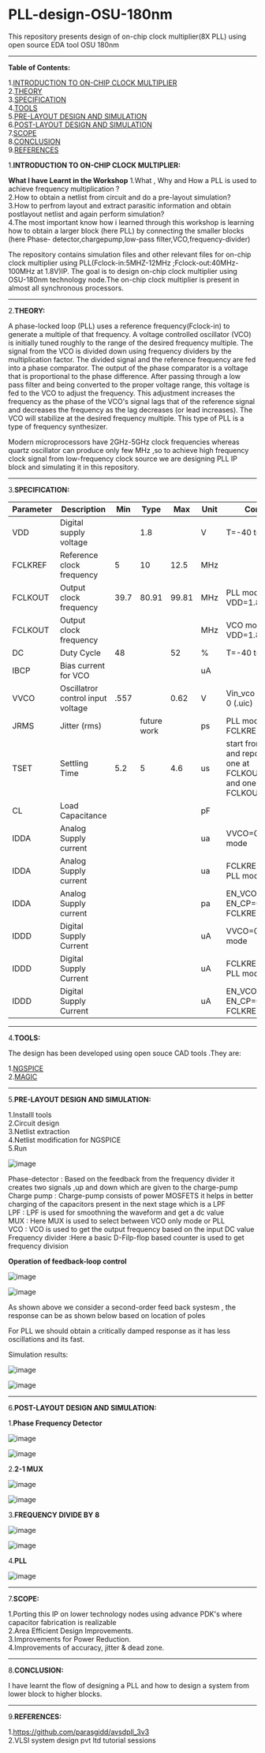 # PLL-design-OSU-180nm
This repository presents design of on-chip clock multiplier(8X PLL) using open source EDA tool OSU 180nm 

--------------------------------------------------------------------------------------------------------------------------------------------------------------------------

**Table of Contents:**

1.[INTRODUCTION TO ON-CHIP CLOCK MULTIPLIER](#-INTRODUCTION-TO-ON--CHIP-CLOCK-MULTIPLIER)<br />
2.[THEORY](#-THEORY)<br />
3.[SPECIFICATION](#-SPECIFICATION)<br />
4.[TOOLS](#-TOOLS)<br />
5.[PRE-LAYOUT DESIGN AND SIMULATION](#-PRE--LAYOUT-DESIGN-AND-SIMULATION)<br />
6.[POST-LAYOUT DESIGN AND SIMULATION](#-POST--LAYOUT-DESIGN-AND-SIMULATION)<br />
7.[SCOPE](#-SCOPE)<br />
8.[CONCLUSION](#-CONCLUSION)<br />
9.[REFERENCES](#-REFERENCES)


1.**INTRODUCTION TO ON-CHIP CLOCK MULTIPLIER:**

**What I have Learnt in the Workshop**
1.What , Why and How a PLL is used to achieve frequency multiplication ?<br />
2.How to obtain a netlist from circuit and do a pre-layout simulation?<br />
3.How to perfrom layout and extract parasitic information and obtain postlayout netlist and again perform simulation?<br />
4.The most important know how i learned through this workshop is learning how to obtain a larger block (here PLL) by connecting the smaller blocks (here Phase- detector,chargepump,low-pass filter,VCO,frequency-divider)



The repository contains simulation files and other relevant files for on-chip clock multiplier using PLL(Fclock-in:5MHZ-12MHz ;Fclock-out:40MHz-100MHz at 1.8V)IP.
The goal is to design on-chip clock multiplier using OSU-180nm technology node.The on-chip clock multiplier is present in almost all synchronous processors.

---------------------------------------------------------------------------------------------------------------------------------------------------------------------------

2.**THEORY:**

A phase-locked loop (PLL) uses a reference frequency(Fclock-in) to generate a multiple of that frequency. A voltage controlled oscillator (VCO) is initially tuned roughly to the range of the desired frequency multiple. The signal from the VCO is divided down using frequency dividers by the multiplication factor. The divided signal and the reference frequency are fed into a phase comparator. The output of the phase comparator is a voltage that is proportional to the phase difference. After passing through a low pass filter and being converted to the proper voltage range, this voltage is fed to the VCO to adjust the frequency. This adjustment increases the frequency as the phase of the VCO's signal lags that of the reference signal and decreases the frequency as the lag decreases (or lead increases). The VCO will stabilize at the desired frequency multiple. This type of PLL is a type of frequency synthesizer.

Modern microprocessors have 2GHz-5GHz clock frequencies whereas quartz oscillator can produce only few MHz ,so to achieve high frequency clock signal from low-frequency clock source we are designing PLL IP block and simulating it in this repository.

---------------------------------------------------------------------------------------------------------------------------------------------------------------------------

3.**SPECIFICATION:**

| Parameter | Description                       | Min  | Type        | Max   | Unit | Condition                                                                            |
|-----------|-----------------------------------|------|-------------|-------|------|--------------------------------------------------------------------------------------|
| VDD       | Digital supply voltage            |      | 1.8         |       | V    | T=-40 to 150C                                                                        |
| FCLKREF   | Reference clock frequency         | 5    | 10          | 12.5  | MHz  |                                                                                      |
| FCLKOUT   | Output clock frequency            | 39.7 | 80.91       | 99.81 | MHz  | PLL mode, T=27C, VDD=1.8                                                             |
| FCLKOUT   | Output clock frequency            |      |             |       | MHz  | VCO mode, T=27C, VDD=1.8                                                             |
| DC        | Duty Cycle                        | 48   |             | 52    | %    | T=-40 to 150C                                                                        |
| IBCP      | Bias current for VCO              |      |             |       | uA   |                                                                                      |
| VVCO      | Oscillatror control input voltage | .557 |             | 0.62  | V    | Vin_vco = 0V at t = 0 (.uic)                                                         |
| JRMS      | Jitter (rms)                      |      | future work |       | ps   | PLL mode, FCLKREF = 10MHz                                                            |
| TSET      | Settling Time                     | 5.2  | 5           | 4.6   | us   | start from EN_CP and report 2 values; one at FCLKOUT=40MHz and one at FCLKOUT=100MHz |
| CL        | Load Capacitance                  |      |             |       | pF   |                                                                                      |
| IDDA      | Analog Supply current             |      |             |       | ua   | VVCO=0.8V, VCO mode                                                                  |
| IDDA      | Analog Supply current             |      |             |       | ua   | FCLKREF=10MHz, PLL mode                                                              |
| IDDA      | Analog Supply current             |      |             |       | pa   | EN_VCO=0, EN_CP=0, FCLKREF=0                                                         |
| IDDD      | Digital Supply Current            |      |             |       | uA   | VVCO=0.8V, VCO mode                                                                  |
| IDDD      | Digital Supply Current            |      |             |       | uA   | FCLKREF=10MHz, PLL mode                                                              |
| IDDD      | Digital Supply Current            |      |             |       | uA   | EN_VCO=0, EN_CP=0, FCLKREF=0                                                         |

--------------------------------------------------------------------------------------------------------------------------------------------------------------------------------

4.**TOOLS:**


The design has been developed using open souce CAD tools .They are:
  
  1.[NGSPICE](http://ngspice.sourceforge.net/download.html)<br />
  2.[MAGIC](http://opencircuitdesign.com/magic/)
  
  ---------------------------------------------------------------------------------------------------------------------------------------------------------------------------
  
5.**PRE-LAYOUT DESIGN AND SIMULATION:**

1.Installl tools<br />
2.Circuit design<br />
3.Netlist extraction<br />
4.Netlist modification for NGSPICE<br />
5.Run

![image](https://user-images.githubusercontent.com/39303205/137882881-f77aac7b-b080-4409-bc72-ea3dcc1610ad.png)


Phase-detector : Based on the feedback from the frequency divider it creates two signals ,up and down which are given to the charge-pump<br />
Charge pump : Charge-pump consists of power MOSFETS it helps in better charging of the capacitors present in the next stage which is a LPF<br />
LPF : LPF is used for smoothning the waveform and get a dc value<br />
MUX : Here MUX is used to select between VCO only mode or PLL<br />
VCO : VCO is used to get the output frequency based on the input DC value<br />
Frequency divider :Here a basic D-Filp-flop based counter is used to get frequency division

**Operation of feedback-loop
control**




![image](https://user-images.githubusercontent.com/39303205/137938353-6c471bab-a2b0-465d-89a5-f5a2d62cca57.png)



![image](https://user-images.githubusercontent.com/39303205/137938240-ee6d070c-6f8b-4922-b057-28f600afe425.png)




As shown above we consider a second-order feed back systesm , the response can be as shown below based on location of poles



For PLL we should obtain a critically damped response as it has less oscillations and its fast.

Simulation results:













![image](https://user-images.githubusercontent.com/39303205/137902672-c56d83a1-5bde-47fc-82d1-e5ca8c72458f.png)<br />






![image](https://user-images.githubusercontent.com/39303205/137902737-f8990401-98f3-4973-aed6-a3ef235c9827.png)

------------------------------------------------------------------------------------------------------------------------------------------------------------------------------

6.**POST-LAYOUT DESIGN AND SIMULATION:**

1.**Phase Frequency Detector**


![image](https://user-images.githubusercontent.com/39303205/137926589-c6f8a0a1-94dc-4306-933b-1cabae392fa2.png)<br />





![image](https://user-images.githubusercontent.com/39303205/137926643-173615aa-d783-446c-a4f9-9e9e0f628fae.png)<br />




2.**2-1 MUX**


![image](https://user-images.githubusercontent.com/39303205/137926841-909b7e0d-fdc7-4da1-8942-a67687d84eaf.png)<br />











![image](https://user-images.githubusercontent.com/39303205/137926958-3bec1952-f86c-4f6f-a117-64e082872032.png)<br />








3.**FREQUENCY DIVIDE BY 8**







![image](https://user-images.githubusercontent.com/39303205/137927233-0c15d577-404b-4bf6-9389-0b0c544c247c.png)<br />









![image](https://user-images.githubusercontent.com/39303205/137927331-0a6542c2-51c0-478a-9ddc-cdef8bf2b3a6.png)<br />








4.**PLL**




![image](https://user-images.githubusercontent.com/39303205/137927575-7ddd9719-f171-48fe-bdad-870013230a29.png)<br />







------------------------------------------------------------------------------------------------------------------------------------------------------------------------------



7.**SCOPE:**

1.Porting this IP on lower technology nodes using advance PDK's where capacitor fabrication is realizable<br />
2.Area Efficient Design Improvements.<br />
3.Improvements for Power Reduction.<br />
4.Improvements of accuracy, jitter & dead zone.<br />


----------------------------------------------------------------------------------------------------------------------------------------------------------------------------


8.**CONCLUSION:**

I have learnt the flow of designing a PLL and how to design a system from lower block to higher blocks.



-------------------------------------------------------------------------------------------------------------------------------------------------------------------

9.**REFERENCES:**

1.https://github.com/parasgidd/avsdpll_3v3<br />
2.VLSI system design pvt ltd tutorial sessions











